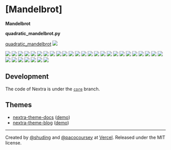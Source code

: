 # [Mandelbrot]

**Mandelbrot**

**quadratic_mandelbrot.py**

[quadratic_mandelbrot](quadratic_mandelbrot.py)
![](quadratic_mandelbrot.png)

![](/public/demo.png)
![](mandelbrot4.png)
![](mandelbrot_bw.png)
![](sine_mandel_1.png)
![](sine_mandel2_10.png)
![](sine_mandel2_12.png)
![](sine_mandel2_1.png)
![](sine_mandel2_2_1.png)
![](sine_mandel2_2_2.png)
![](sine_mandel2_2_3.png)
![](sine_mandel2_2.png)
![](sine_mandel2_3.png)
![](sine_mandel2_4.png)
![](sine_mandel2_5.png)
![](sine_mandel2_6.png)
![](sine_mandel2_7.png)
![](sine_mandel2_8.png)
![](sine_mandel2_9.png)
![](sine_mandel_2.png)
![](sine_mandel2.png)
![](sine_mandel_3.png)
![](sine_mandel4_1.png)
![](sine_mandel4_2.png)
![](sine_mandel4_3.png)
![](sine_mandel4_4.png)
![](sine_mandel4_5.png)
![](sine_mandel4_6.png)
![](sine_mandel6_1.png)
![](sine_mandel6_2.png)
![](sine_mandel6_3.png)
![](sine_mandel6_4.png)
![](sine_mandel6.png)

## Development

The code of Nextra is under the [`core`](https://github.com/shuding/nextra/tree/core) branch.

## Themes

- [nextra-theme-docs](https://github.com/vercel/swr-site) ([demo](https://swr.vercel.app))
- [nextra-theme-blog](https://github.com/shuding/site) ([demo](https://shud.in))

---

Created by [@shuding](https://github.com/shuding) and [@pacocoursey](https://github.com/pacocoursey) at [Vercel](https://vercel.com). Released under the MIT license.

